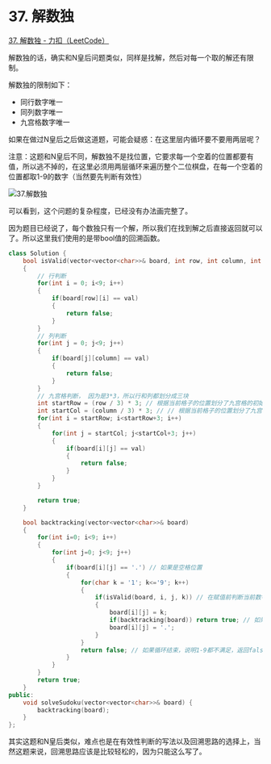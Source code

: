 # 37. 解数独

[37. 解数独 - 力扣（LeetCode）](https://leetcode.cn/problems/sudoku-solver/)



解数独的话，确实和N皇后问题类似，同样是找解，然后对每一个取的解还有限制。

解数独的限制如下：

- 同行数字唯一
- 同列数字唯一
- 九宫格数字唯一

如果在做过N皇后之后做这道题，可能会疑惑：在这里层内循环要不要用两层呢？

注意：这题和N皇后不同，解数独不是找位置，它要求每一个空着的位置都要有值，所以逃不掉的，在这里必须用两层循环来遍历整个二位棋盘，在每一个空着的位置都取1-9的数字（当然要先判断有效性）

![37.解数独](https://img-blog.csdnimg.cn/2020111720451790.png)

可以看到，这个问题的复杂程度，已经没有办法画完整了。

因为题目已经说了，每个数独只有一个解，所以我们在找到解之后直接返回就可以了。所以这里我们使用的是带bool值的回溯函数。

```c++
class Solution {
    bool isValid(vector<vector<char>>& board, int row, int column, int val)
    {
        // 行判断
        for(int i = 0; i<9; i++)
        {
            if(board[row][i] == val)
            {
                return false;
            }
        }
        // 列判断
        for(int j = 0; j<9; j++)
        {
            if(board[j][column] == val)
            {
                return false;
            }
        }
        // 九宫格判断， 因为是3*3，所以行和列都划分成三块
        int startRow = (row / 3) * 3; // 根据当前格子的位置划分了九宫格的初始行
        int startCol = (column / 3) * 3; // // 根据当前格子的位置划分了九宫格的初始列
        for(int i = startRow; i<startRow+3; i++)
        {
            for(int j = startCol; j<startCol+3; j++)
            {
                if(board[i][j] == val)
                {
                    return false;
                }
            }
        }

        return true;
    }

    bool backtracking(vector<vector<char>>& board)
    {
        for(int i=0; i<9; i++)
        {
            for(int j=0; j<9; j++)
            {
                if(board[i][j] == '.') // 如果是空格位置
                {
                    for(char k = '1'; k<='9'; k++)
                    {
                        if(isValid(board, i, j, k)) // 在赋值前判断当前数字的有效性
                        {
                            board[i][j] = k;
                            if(backtracking(board)) return true; // 如果找到答案(true)就直接返回，不需要再递归了
                            board[i][j] = '.';      
                        }
                    }
                    return false; // 如果循环结束，说明1-9都不满足，返回false
                }
            }
        }
        return true;
    }
public:
    void solveSudoku(vector<vector<char>>& board) {
        backtracking(board);
    }
};
```

其实这题和N皇后类似，难点也是在有效性判断的写法以及回溯思路的选择上，当然这题来说，回溯思路应该是比较轻松的，因为只能这么写了。